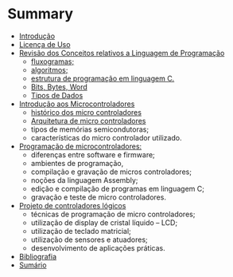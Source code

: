 # Summary

* [Introdução](README.md)
* [Licença de Uso](LICENCA.md)
* [Revisão dos Conceitos relativos a Linguagem de Programação](revisao_linguagem_de_programacao/index.md)
    * [fluxogramas;](revisao_linguagem_de_programacao/fluxogramas.md)
    * [algoritmos;](revisao_linguagem_de_programacao/algoritmos.md)
    * [estrutura de programação em linguagem C.](revisao_linguagem_de_programacao/estrutura-de-programação-em-linguagem-c.md)
    * [Bits, Bytes, Word](revisao_linguagem_de_programacao/bits-bytes-word.md)
    * [Tipos de Dados](revisao_linguagem_de_programacao/tipos-de-dados.md)
* [Introdução aos Microcontroladores](introducao_aos_microcontroladores/index.md)
    * [histórico dos micro controladores](introducao_aos_microcontroladores/historico.md)
    * [Arquitetura de micro controladores](introducao_aos_microcontroladores/arquitetura.md)
    * tipos de memórias semicondutoras;
    * características do micro controlador utilizado.
* [Programação de microcontroladores:](programacao_de_microcontroladores/index.md)
    * diferenças entre software e firmware;
    * ambientes de programação,
    * compilação e gravação de micros controladores;
    * noções da linguagem Assembly;
    * edição e compilação de programas em linguagem C;
    * gravação e teste de micro controladores.
* [Projeto de controladores lógicos](projeto-de-controladores-lógicos/index.md)
    * técnicas de programação de micro controladores;
    * utilização de display de cristal líquido – LCD;
    * utilização de teclado matricial;
    * utilização de sensores e atuadores;
    * desenvolvimento de aplicações práticas.
* [Bibliografia](bibliografia.md)
* [Sumário](SUMMARY.md)

